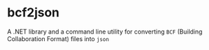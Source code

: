 # bcf2json

A .NET library and a command line utility for converting `BCF` (Building 
Collaboration Format) files into `json`
